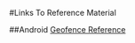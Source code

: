 #Links To Reference Material

##Android
[Geofence Reference](https://developer.android.com/training/location/geofencing.html)
